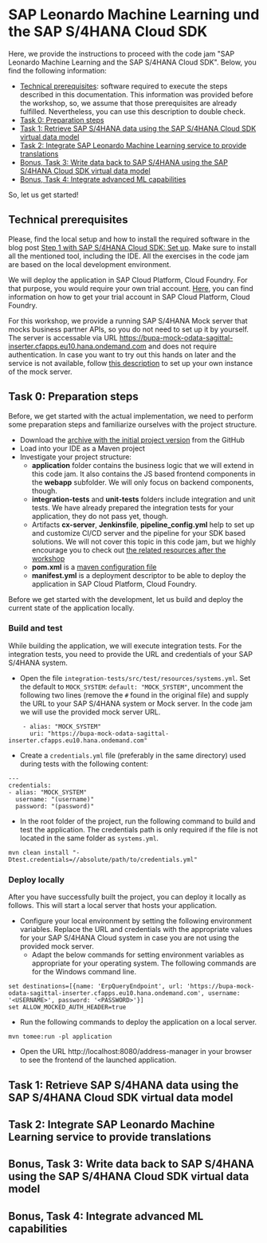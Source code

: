 # SAP Leonardo Machine Learning und the SAP S/4HANA Cloud SDK
Here, we provide the instructions to proceed with the code jam "SAP Leonardo Machine Learning and the SAP S/4HANA Cloud SDK". Below, you find the following information:
* [Technical prerequisites](#prerequisites): software required to execute the steps described in this documentation. This information was provided before the workshop, so, we assume that those prerequisites are already fulfilled. Nevertheless, you can use this description to double check.
* [Task 0: Preparation steps](#task0)
* [Task 1: Retrieve SAP S/4HANA data using the SAP S/4HANA Cloud SDK virtual data model](#task1)
* [Task 2: Integrate SAP Leonardo Machine Learning service to provide translations](#task2)
* [Bonus, Task 3: Write data back to SAP S/4HANA using the SAP S/4HANA Cloud SDK virtual data model](#task3)
* [Bonus, Task 4: Integrate advanced ML capabilities](#task4)

So, let us get started!

## <a name="prerequisites">Technical prerequisites</a>
Please, find the local setup and how to install the required software in the blog post [Step 1 with SAP S/4HANA Cloud SDK: Set up](https://blogs.sap.com/2017/05/15/step-1-with-sap-s4hana-cloud-sdk-set-up/).
Make sure to install all the mentioned tool, including the IDE. All the exercises in the code jam are based on the local development environment.

We will deploy the application in SAP Cloud Platform, Cloud Foundry. For that purpose, you would require your own trial account. [Here](https://cloudplatform.sap.com/try.html), you can find information on how to get your trial account in SAP Cloud Platform, Cloud Foundry. 

For this workshop, we provide a running SAP S/4HANA Mock server that mocks business partner APIs, so you do not need to set up it by yourself. The server is accessable via URL https://bupa-mock-odata-sagittal-inserter.cfapps.eu10.hana.ondemand.com and does not require authentication.
In case you want to try out this hands on later and the service is not available, follow [this description](https://sap.github.io/cloud-s4-sdk-book/pages/mock-odata.html) to set up your own instance of the mock server.

## <a name="task0">Task 0: Preparation steps</a>
Before, we get started with the actual implementation, we need to perform some preparation steps and familiarize ourselves with the project structure. 
* Download the [archive with the initial project version](https://github.com/SAP/cloud-s4-sdk-book/archive/ml-codejam.zip) from the GitHub
* Load into your IDE as a Maven project
* Investigate your project structure:
  * **application** folder contains the business logic that we will extend in this code jam. It also contains the JS based frontend components in the **webapp** subfolder. We will only focus on backend components, though.
  * **integration-tests** and **unit-tests** folders include integration and unit tests. We have already prepared the integration tests for your application, they do not pass yet, though.
  * Artifacts **cx-server**, **Jenkinsfile**, **pipeline_config.yml** help to set up and customize CI/CD server and the pipeline for your SDK based solutions. We will not cover this topic in this code jam, but we highly encourage you to check out [the related resources after the workshop](https://blogs.sap.com/2017/09/20/continuous-integration-and-delivery/)
  * **pom.xml** is a [maven configuration file](https://maven.apache.org/pom.html)
  * **manifest.yml** is a deployment descriptor to be able to deploy the application in SAP Cloud Platform, Cloud Foundry.

Before we get started with the development, let us build and deploy the current state of the application locally.

### Build and test
While building the application, we will execute integration tests. For the integration tests, you need to provide the URL and credentials of your SAP S/4HANA system.
* Open the file `integration-tests/src/test/resources/systems.yml`. Set the default to `MOCK_SYSTEM`: `default: "MOCK_SYSTEM"`, uncomment the following two lines (remove the `#` found in the original file) and supply the URL to your SAP S/4HANA system or Mock server. In the code jam we will use the provided mock server URL.
```
    - alias: "MOCK_SYSTEM"
      uri: "https://bupa-mock-odata-sagittal-inserter.cfapps.eu10.hana.ondemand.com"
```
* Create a `credentials.yml` file (preferably in the same directory) used during tests with the following content:
```
---
credentials:
- alias: "MOCK_SYSTEM"
  username: "(username)"
  password: "(password)"
```
* In the root folder of the project, run the following command to build and test the application. The credentials path is only required if the file is not located in the same folder as `systems.yml`.
```
mvn clean install "-Dtest.credentials=//absolute/path/to/credentials.yml"
```

### Deploy locally
After you have successfully built the project, you can deploy it locally as follows. This will start a local server that hosts your application.
* Configure your local environment by setting the following environment variables. Replace the URL and credentials with the appropriate values for your SAP S/4HANA Cloud system in case you are not using the provided mock server.
  * Adapt the below commands for setting environment variables as appropriate for your operating system. The following commands are for the Windows command line.
```
set destinations=[{name: 'ErpQueryEndpoint', url: 'https://bupa-mock-odata-sagittal-inserter.cfapps.eu10.hana.ondemand.com', username: '<USERNAME>', password: '<PASSWORD>'}]
set ALLOW_MOCKED_AUTH_HEADER=true
```
* Run the following commands to deploy the application on a local server.
```
mvn tomee:run -pl application
```
* Open the URL http://localhost:8080/address-manager in your browser to see the frontend of the launched application.

## <a name="task1">Task 1: Retrieve SAP S/4HANA data using the SAP S/4HANA Cloud SDK virtual data model</a>

## <a name="task2">Task 2: Integrate SAP Leonardo Machine Learning service to provide translations</a>

## <a name="task3">Bonus, Task 3: Write data back to SAP S/4HANA using the SAP S/4HANA Cloud SDK virtual data model</a>

## <a name="task4">Bonus, Task 4: Integrate advanced ML capabilities</a>
